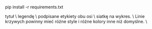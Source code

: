 
pip install -r requirements.txt

tytuł \\
legendę \\
podpisane etykiety obu osi \\
siatkę na wykres. \\
Linie krzywych powinny mieć różne style i różne kolory inne niż domyślne. \\
